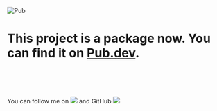 ![Pub](https://img.shields.io/pub/v/playable_toolbar_flutter)
# This project is a package now. You can find it on [Pub.dev](https://pub.dev/playable_toolbar_flutter).

<br>
<br>
<br>

You can follow me on  <a href="https://instagram.com/mr_tz.dev/"><img src="https://img.shields.io/badge/Instagram-E4405F?style=flat-square&logo=instagram&logoColor=white"></a> and GitHub <a href="https://github.com/SalehTZ"><img src="https://img.shields.io/github/followers/SalehTZ?logo=github&style=flat-square"></a>
